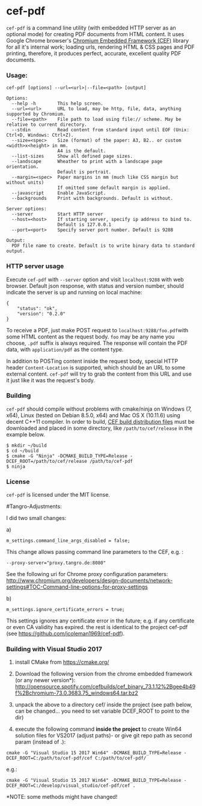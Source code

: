 # cef-pdf

`cef-pdf` is a command line utility (with embedded HTTP server as an optional mode) for creating PDF documents from HTML content. It uses Google Chrome browser's [Chromium Embedded Framework (CEF)](https://bitbucket.org/chromiumembedded/cef/overview) library for all it's internal work; loading urls, rendering HTML & CSS pages and PDF printing, therefore, it produces perfect, accurate, excellent quality PDF documents.

### Usage:

    cef-pdf [options] --url=<url>|--file=<path> [output]

    Options:
      --help -h        This help screen.
      --url=<url>      URL to load, may be http, file, data, anything supported by Chromium.
      --file=<path>    File path to load using file:// scheme. May be relative to current directory.
      --stdin          Read content from standard input until EOF (Unix: Ctrl+D, Windows: Ctrl+Z).
      --size=<spec>    Size (format) of the paper: A3, B2.. or custom <width>x<height> in mm.
                       A4 is the default.
      --list-sizes     Show all defined page sizes.
      --landscape      Wheather to print with a landscape page orientation.
                       Default is portrait.
      --margin=<spec>  Paper margins in mm (much like CSS margin but without units)
                       If omitted some default margin is applied.
      --javascript     Enable JavaScript.
      --backgrounds    Print with backgrounds. Default is without.

    Server options:
      --server         Start HTTP server
      --host=<host>    If starting server, specify ip address to bind to.
                       Default is 127.0.0.1
      --port=<port>    Specify server port number. Default is 9288

    Output:
      PDF file name to create. Default is to write binary data to standard output.

### HTTP server usage

Execute `cef-pdf` with `--server` option and visit `localhost:9288` with web browser. Default json response, with status and version number, should indicate the server is up and running on local machine:

    {
        "status": "ok",
        "version": "0.2.0"
    }

To receive a PDF, just make POST request to `localhost:9288/foo.pdf`with some HTML content as the request body. `foo` may be any name you choose, `.pdf` suffix is always required. The response will contain the PDF data, with `application/pdf` as the content type.

In addition to POSTing content inside the request body, special HTTP header `Content-Location` is supported, which should be an URL to some external content. `cef-pdf` will try to grab the content from this URL and use it just like it was the request's body.

### Building

`cef-pdf` should compile without problems with cmake/ninja on Windows (7, x64), Linux (tested on Debian 8.5.0, x64) and Mac OS X (10.11.6) using decent C++11 compiler. In order to build, [CEF build distribution files](http://opensource.spotify.com/cefbuilds/index.html) must be downloaded and placed in some directory, like `/path/to/cef/release` in the example below.

```
$ mkdir ~/build
$ cd ~/build
$ cmake -G "Ninja" -DCMAKE_BUILD_TYPE=Release -DCEF_ROOT=/path/to/cef/release /path/to/cef-pdf
$ ninja
```

### License
`cef-pdf` is licensed under the MIT license.


#Tangro-Adjustments:

I did two small changes:

a)
```
m_settings.command_line_args_disabled = false;
```
This change allows passing command line parameters to the CEF, e.g. : 
```
--proxy-server="proxy.tangro.de:8080"
```
See the following uri for Chrome proxy configuration parameters:
http://www.chromium.org/developers/design-documents/network-settings#TOC-Command-line-options-for-proxy-settings

b) 
```
m_settings.ignore_certificate_errors = true;
```

This settings ignores any certificate error in the future; e.g. if any certificate or even CA validity has expired. the rest is identical to the project cef-pdf (see https://github.com/jcoleman1969/cef-pdf).


### Building with Visual Studio 2017

1. install CMake from https://cmake.org/

2. Download the following version from the chrome embedded framework (or any newer version*):
http://opensource.spotify.com/cefbuilds/cef_binary_73.1.12%2Bgee4b49f%2Bchromium-73.0.3683.75_windows64.tar.bz2

3. unpack the above to a directory cef/ inside the project (see path below, can be changed... you need to set variable DCEF_ROOT to point to the dir)

4. execute the following command **inside the project** to create Win64 solution files for VS2017 (adjust paths)- or give git repo path as second param (instead of .):

```
cmake -G "Visual Studio 15 2017 Win64" -DCMAKE_BUILD_TYPE=Release -DCEF_ROOT=C:/path/to/cef-pdf/cef C:/path/to/cef-pdf/
```
e.g.:
```
cmake -G "Visual Studio 15 2017 Win64" -DCMAKE_BUILD_TYPE=Release -DCEF_ROOT=C:/develop/visual_studio/cef-pdf/cef .
```

*NOTE: some methods might have changed!